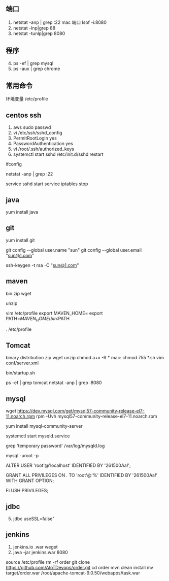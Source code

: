 


## 端口
1. netstat -anp | grep :22     mac 端口   lsof -i:8080
2. netstat -lnp|grep 88 
3. netstat -tunlp|grep 8080


## 程序
4. ps -ef | grep mysql
5. ps -aux | grep chrome

## 常用命令

环境变量 /etc/profile







## centos ssh
1. aws   sudo passwd 
2. vi /etc/ssh/sshd_config
3. PermitRootLogin yes
4. PasswordAuthentication yes
5. vi /root/.ssh/authorized_keys
6. systemctl start sshd    /etc/init.d/sshd restart


ifconfig

netstat -anp | grep :22

service sshd start 
service iptables stop



##  java

yum install java



## git
yum install git



git config --global user.name "sun"
git config --global user.email "sun@1.com"

ssh-keygen -t rsa -C "sun@1.com"




## maven

bin.zip   wget 

unzip 

vim /etc/profile
export MAVEN_HOME= 
export PATH=$MAVEN_HOME/bin:$PATH


. /etc/profile


## Tomcat
  


binary distribution   zip  wget
unzip
chmod a+x -R *      mac: chmod 755 *.sh
vim conf/server.xml

bin/startup.sh

ps -ef | grep tomcat
netstat -anp | grep :8080


## mysql
   wget https://dev.mysql.com/get/mysql57-community-release-el7-11.noarch.rpm
   rpm -Uvh mysql57-community-release-el7-11.noarch.rpm

   yum install mysql-community-server

   systemctl start mysqld.service

   grep 'temporary password' /var/log/mysqld.log


   mysql -uroot -p

   ALTER USER 'root'@'localhost' IDENTIFIED BY '261500Aa!';

   GRANT ALL PRIVILEGES ON *.* TO 'root'@'%' IDENTIFIED BY '261500Aa!' WITH GRANT OPTION;

   FLUSH PRIVILEGES;
   
## jdbc

5. jdbc   useSSL=false"
   


## jenkins

1. jenkins.io .war  weget
2. java -jar jenkins.war 8080

source /etc/profile
rm -rf order
git clone https://github.com/AIoTDevops/order.git
cd order
mvn clean install
mv target/order.war /root/apache-tomcat-9.0.50/webapps/task.war


